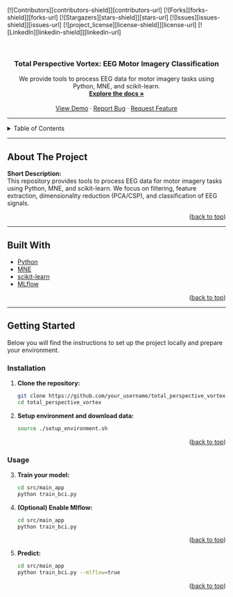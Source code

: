 <!-- Improved compatibility of back to top link: See: https://github.com/othneildrew/Best-README-Template/pull/73 -->
<a id="readme-top"></a>

<!-- PROJECT SHIELDS (Optional) -->
<!--
*** You can remove any badges that are not relevant, or update the URLs to match your repo.
-->
[![Contributors][contributors-shield]][contributors-url]
[![Forks][forks-shield]][forks-url]
[![Stargazers][stars-shield]][stars-url]
[![Issues][issues-shield]][issues-url]
[![project_license][license-shield]][license-url]
[![LinkedIn][linkedin-shield]][linkedin-url]

<br />
<div align="center">
  <!-- PROJECT LOGO (Optional) -->
  <!-- <a href="https://github.com/your_username/total_perspective_vortex">
    <img src="images/logo.png" alt="Logo" width="80" height="80">
  </a> -->

  <h3 align="center">Total Perspective Vortex: EEG Motor Imagery Classification</h3>

  <p align="center">
    We provide tools to process EEG data for motor imagery tasks using Python, MNE, and scikit-learn.
    <br />
    <a href="https://github.com/your_username/total_perspective_vortex"><strong>Explore the docs »</strong></a>
    <br />
    <br />
    <a href="https://github.com/your_username/total_perspective_vortex">View Demo</a>
    ·
    <a href="https://github.com/your_username/total_perspective_vortex/issues/new?labels=bug&template=bug-report---.md">Report Bug</a>
    ·
    <a href="https://github.com/your_username/total_perspective_vortex/issues/new?labels=enhancement&template=feature-request---.md">Request Feature</a>
  </p>
</div>

---

<!-- TABLE OF CONTENTS -->
<details>
  <summary>Table of Contents</summary>
  <ol>
    <li><a href="#about-the-project">About The Project</a></li>
    <li><a href="#built-with">Built With</a></li>
    <li><a href="#getting-started">Getting Started</a></li>
      <ul>
        <li><a href="#installation">Installation</a></li>
      </ul>
    <li><a href="#usage">Usage</a></li>
    <li><a href="#project-structure">Project Structure</a></li>
    <li><a href="#roadmap">Roadmap</a></li>
    <li><a href="#contributing">Contributing</a></li>
    <li><a href="#license">License</a></li>
    <li><a href="#contact">Contact</a></li>
    <li><a href="#acknowledgments">Acknowledgments</a></li>
  </ol>
</details>

---

<!-- ABOUT THE PROJECT -->
## About The Project

**Short Description:**  
This repository provides tools to process EEG data for motor imagery tasks using Python, MNE, and scikit-learn. We focus on filtering, feature extraction, dimensionality reduction (PCA/CSP), and classification of EEG signals.

<p align="right">(<a href="#readme-top">back to top</a>)</p>

---

<!-- BUILT WITH -->
## Built With

- [Python](https://www.python.org/)
- [MNE](https://mne.tools/stable/index.html)
- [scikit-learn](https://scikit-learn.org/)
- [MLflow](https://mlflow.org/)

<p align="right">(<a href="#readme-top">back to top</a>)</p>

---

<!-- GETTING STARTED -->
## Getting Started

Below you will find the instructions to set up the project locally and prepare your environment.

### Installation

1. **Clone the repository:**
   ```bash
   git clone https://github.com/your_username/total_perspective_vortex.git
   cd total_perspective_vortex
2. **Setup environment and download data:**
   ```bash
   source ./setup_environment.sh
<p align="right">(<a href="#readme-top">back to top</a>)</p>

### Usage
3. **Train your model:**
   ```bash
   cd src/main_app
   python train_bci.py
4. **(Optional) Enable Mlflow:**
   ```bash
   cd src/main_app
   python train_bci.py
<p align="right">(<a href="#readme-top">back to top</a>)</p>

5. **Predict:**
   ```bash
   cd src/main_app
   python train_bci.py --mlflow=true
<p align="right">(<a href="#readme-top">back to top</a>)</p>



